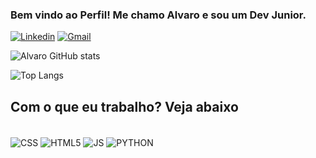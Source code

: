
### Bem vindo ao Perfil! Me chamo Alvaro e sou um Dev Junior.

[![Linkedin](https://img.shields.io/badge/LinkedIn-0077B5?style=for-the-badge&logo=linkedin&logoColor=white)](https://www.linkedin.com/in/alvaro-antonio-96724b336/)
[![Gmail](https://img.shields.io/badge/Gmail-D14836?style=for-the-badge&logo=gmail&logoColor=white)](a.antoonn0@gmail.com)

![Alvaro GitHub stats](https://github-readme-stats.vercel.app/api?username=allvzz&show_icons=true&theme=dark)

![Top Langs](https://github-readme-stats.vercel.app/api/top-langs/?username=allvzz&hide_progress=true&theme=dark)



## Com o que eu trabalho? Veja abaixo

<div style="display: inline_block"><br/>
  <img align="center" alt="CSS" src="https://img.shields.io/badge/CSS-239120?&style=for-the-badge&logo=css3&logoColor=white" />
  <img align="center" alt="HTML5" src="https://img.shields.io/badge/HTML5-E34F26?style=for-the-badge&logo=html5&logoColor=white" />
  <img align="center" alt="JS" src="https://img.shields.io/badge/JavaScript-323330?style=for-the-badge&logo=javascript&logoColor=F7DF1E" />
  <img align="center" alt="PYTHON" src="https://img.shields.io/badge/Python-3776AB?style=for-the-badge&logo=python&logoColor=white" />
</div>
